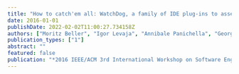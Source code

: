 ```yaml
---
title: "How to catch'em all: WatchDog, a family of IDE plug-ins to assess testing"
date: 2016-01-01
publishDate: 2022-02-02T11:00:27.734158Z
authors: ["Moritz Beller", "Igor Levaja", "Annibale Panichella", "Georgios Gousios", "Andy Zaidman"]
publication_types: ["1"]
abstract: ""
featured: false
publication: "*2016 IEEE/ACM 3rd International Workshop on Software Engineering Research and Industrial Practice (SER&IP)*"
---
```


